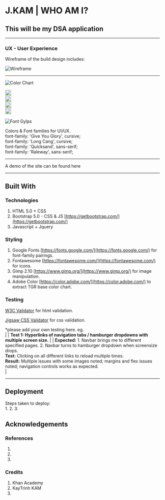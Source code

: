 # J.KAM | WHO AM I?
## This will be my DSA application

<!-- Your objectives for building this -->

<hr>

### UX - User Experience

Wireframe of the build design includes:

![Wireframe]()

<hr>

![Color Chart]()<br>

<img src="#" alt="..." width="20px"> <br>
<img src="#" alt="..." width="20px"> <br>
<img src="#" alt="..." width="20px"> <br>
<img src="#" alt="..." width="20px"> <br>

![Font Gylps]()<br>

Colors & Font families for UI/UX. <br>
font-family: 'Give You Glory', cursive; <br>
font-family: 'Long Cang', cursive; <br>
font-family: 'Quicksand', sans-serif; <br>
font-family: 'Raleway', sans-serif; <br>
<hr>

A demo of the site can be found here []()

<hr>

## Built With 
### Technologies
1. HTML 5.0 + CSS
2. Bootstrap 5.0 - CSS & JS [https://getbootstrap.com/](https://getbootstrap.com/)
3. Javascript + Jquery

### Styling
1. Google Fonts [https://fonts.google.com/](https://fonts.google.com/) for font-family pairings.
2. Fontawesome [https://fontawesome.com/](https://fontawesome.com/) for icons.
3. Gimp 2.10 [https://www.gimp.org/](https://www.gimp.org/) for image manipulation.
4. Adobe Color [https://color.adobe.com/](https://color.adobe.com/) to extract TGR base color chart.


### Testing
[W3C Validator](https://validator.w3.org/) for html validation. 

[Jigsaw CSS Validator](https://jigsaw.w3.org/css-validator/) for css validation. 

*please add your own testing here. eg. <br>                                                                                                                                                                                                                                                                                                                                                                                                                                                               |
| **Test 1: Hyperlinks of navigation tabs / hamburger dropdowns with multiple screen size.**                                                                                                                                                                                                                                                                                                                                                                                                          |
| **Expected:** 1. Navbar brings me to different specified pages. 2. Navbar turns to hamburger dropdown when screensize drops. <br> **Test:** Clicking on all different links to reload multiple times. <br/>**Result:** Multiple issues with some images noted; margins and flex issues noted; navigation controls works as expected.<br/>                                                                                                                                                           |

<hr>

## Deployment
Steps taken to deploy: <br>
1. 
2. 
3. 



## Acknowledgements

### References
1. 
2. 
3. 


### Credits
1. Khan Academy
2. KayTrinh KAM
3. 




